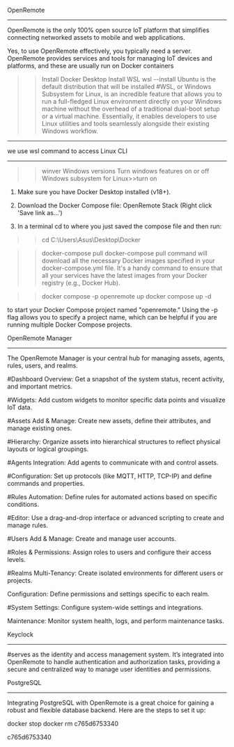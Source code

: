 OpenRemote
___________________
OpenRemote is the only 100% open source IoT platform that simplifies connecting networked assets to mobile and web applications.

Yes, to use OpenRemote effectively, you typically need a server. OpenRemote provides services and tools for managing IoT devices and platforms, and these are usually run on Docker containers

>>Install Docker Desktop
>> Install WSL
wsl --install 
Ubuntu is the default distribution that will be installed
#WSL, or Windows Subsystem for Linux, is an incredible feature that allows you to run a full-fledged Linux environment directly on your Windows machine without the overhead of a traditional dual-boot setup or a virtual machine. Essentially, it enables developers to use Linux utilities and tools seamlessly alongside their existing Windows workflow.
________________________________________
we use wsl command to access Linux CLI
________________________________________
>>winver  Windows versions
>>Turn windows features on or off
  Windows subsystem for Linux>>turn on

1. Make sure you have Docker Desktop installed (v18+).
2. Download the Docker Compose file: OpenRemote Stack (Right click 'Save link as...')

3. In a terminal cd to where you just saved the compose file and then run:

>>cd C:\Users\Asus\Desktop\Docker

>>docker-compose pull
docker-compose pull command will download all the necessary Docker images specified in your docker-compose.yml file. It's a handy command to ensure that all your services have the latest images from your Docker registry (e.g., Docker Hub).

>>docker compose -p openremote up
>>docker compose up -d

to start your Docker Compose project named "openremote." Using the -p flag allows you to specify a project name, which can be helpful if you are running multiple Docker Compose projects.

OpenRemote Manager
_____________________________________________________________________________
The OpenRemote Manager is your central hub for managing assets, agents, rules, users, and realms.

#Dashboard
Overview: Get a snapshot of the system status, recent activity, and important metrics.

#Widgets: Add custom widgets to monitor specific data points and visualize IoT data.

#Assets
Add & Manage: Create new assets, define their attributes, and manage existing ones.

#Hierarchy: Organize assets into hierarchical structures to reflect physical layouts or logical groupings.

#Agents
Integration: Add agents to communicate with and control assets.

#Configuration: Set up protocols (like MQTT, HTTP, TCP-IP) and define commands and properties.

#Rules
Automation: Define rules for automated actions based on specific conditions.

#Editor: Use a drag-and-drop interface or advanced scripting to create and manage rules.

#Users
Add & Manage: Create and manage user accounts.

#Roles & Permissions: Assign roles to users and configure their access levels.

#Realms
Multi-Tenancy: Create isolated environments for different users or projects.

Configuration: Define permissions and settings specific to each realm.

#System
Settings: Configure system-wide settings and integrations.

Maintenance: Monitor system health, logs, and perform maintenance tasks.

Keyclock
______________________________________________________________________

#serves as the identity and access management system. It’s integrated into OpenRemote to handle authentication and authorization tasks, providing a secure and centralized way to manage user identities and permissions.

PostgreSQL
________________________________________________________________________
Integrating PostgreSQL with OpenRemote is a great choice for gaining a robust and flexible database backend. Here are the steps to set it up:






docker stop <c765d6753340>
docker rm c765d6753340



c765d6753340




























